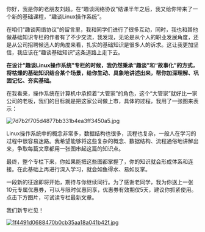 你好，我是你的老朋友刘超。在“趣谈网络协议”结课半年之后，我又给你带来了一个新的基础课程，“趣谈Linux操作系统”。

在咱们“趣谈网络协议”的留言里，我和同学们进行了很多互动，同时，我也和其他做基础知识专栏的作者有了不少交流，我发现，无论是从个人的职业发展角度，还是从公司招聘候选人的角度来看，扎实的基础知识是很多人的诉求。这让我更加坚信，我应该在“趣谈基础知识”这条道路上走下去。

**在设计“趣谈Linux操作系统”专栏的时候，我仍然秉承“趣谈”和“故事化”的方式，将枯燥的基础知识结合某个场景，给你生动、具象地讲述出来，帮你加深理解、巩固记忆、夯实基础。** 

在我看来，操作系统在计算机中承担着“大管家”的角色，这个“大管家”就好比一家公司的老板，我们的目标就是把这家公司做上市，具体的过程，我用了一张图来表示：

![7d7b2f705d4877bb331b4ea3ff3450a5.jpg][]

Linux操作系统中的概念非常多，数据结构也很多，流程也复杂，一般人在学习的过程中很容易迷路。我希望能够将这些复杂的概念、数据结构、流程通俗地讲解出来，争取每篇文章都用一张图串起这篇的知识点。

最终，整个专栏下来，你如果能把这些图都掌握了，你的知识就会形成体系和连接。在此基础上再进行深入学习，就会如鱼得水、易如反掌。

一段新的征途即将开始，期待与你继续同行。为了感谢老同学，我为你送上一张10元专属优惠券，可以与限时优惠同享，优惠券有效期仅5天，建议你抓紧使用。点击下方图片，可试读专栏最新文章。

我们新专栏见！

[![1f4491d0688470b0cb35aa18a041b42f.jpg][]][1f4491d0688470b0cb35aa18a041b42f.jpg 1]


[7d7b2f705d4877bb331b4ea3ff3450a5.jpg]: https://static001.geekbang.org/resource/image/7d/a5/7d7b2f705d4877bb331b4ea3ff3450a5.jpg
[1f4491d0688470b0cb35aa18a041b42f.jpg]: https://static001.geekbang.org/resource/image/1f/2f/1f4491d0688470b0cb35aa18a041b42f.jpg
[1f4491d0688470b0cb35aa18a041b42f.jpg 1]: https://time.geekbang.org/column/intro/164?utm_term=zeusOLMNR&utm_source=app&utm_medium=geektime&utm_campaign=164-presell&utm_content=qutanwangluoxieyi

